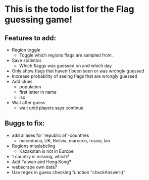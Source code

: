 # This is the todo list for the Flag guessing game!

## Features to add:
* Region toggle
    * Toggle which regions flags are sampled from. 
* Save statistics
    * Which flaggs was guessed on and which day
* Only show flags that haven't been seen or was wrongly guessed
* Increase probability of seeing flags that are wrongly guessed
* Add clues
    * population
    * first letter in name
    * iso
* Wait after guess
    * wait until players says continue

## Buggs to fix:
* add aliases for 'republic of'-countries
    * macedonia, UK, Bolivia, marocco, russia, lao
* Regions misslabeling
    * Kazakstan is not in Europe
* 1 country is missing, which?
* Add Taiwan and Hong Kong?
* webscrape own data?
* Use regex in guess checking function "checkAnswer()"
